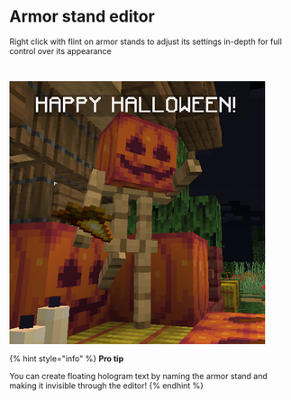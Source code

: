 # Armor stand editor

Right click with flint on armor stands to adjust its settings in-depth for full control over its appearance

<div align="left"><img src="../../.gitbook/assets/editor.png" alt=""></div>

![](<../../.gitbook/assets/image (25).png>)

{% hint style="info" %}
**Pro tip**

You can create floating hologram text by naming the armor stand and making it invisible through the editor!
{% endhint %}

